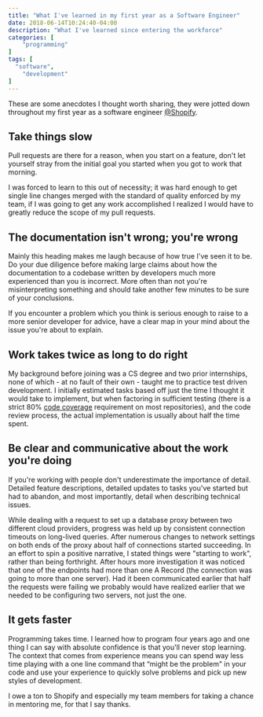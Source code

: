 ```yaml
---
title: "What I've learned in my first year as a Software Engineer"
date: 2018-06-14T10:24:40-04:00
description: "What I've learned since entering the workforce"
categories: [
    "programming"
]
tags: [
  "software",
    "development"
]
---
```



These are some anecdotes I thought worth sharing, they were jotted down
throughout my first year as a software engineer [@Shopify](https://shopify.com).

## Take things slow

Pull requests are there for a reason, when you start on a feature, don't let
yourself stray from the initial goal you started when you got to work that
morning.

I was forced to learn to this out of necessity; it was hard enough to get
single line changes merged with the standard of quality enforced by my team,
if I was going to get any work accomplished I realized I would have to greatly
reduce the scope of my pull requests.

<!-- As an example, imagine you create a branch named: `update-cli` because you've
noticed a bug in your app's cli which was improperly parsing `-v`, verbose
flags. After fixing the bug in your cli, you notice the debug logs could be
improved, it's related to the verbose logging so should be fine. At this point
the logs are looking great but since you changed all those logs  -->

## The documentation isn't wrong; you're wrong

Mainly this heading makes me laugh because of how true I've seen it to be.
Do your due diligence before making large claims about how the documentation
to a codebase written by developers much more experienced than you is incorrect.
More often than not you're misinterpreting something and should take another few
minutes to be sure of your conclusions.

If you encounter a problem which you think is serious enough to raise to a more
senior developer for advice, have a clear map in your mind about the issue
you're about to explain.

## Work takes twice as long to do right

My background before joining  was a CS degree and two prior internships,
none of which - at no fault of their own - taught me to
practice test driven development. I initially estimated tasks based off just
the time I thought it would take to implement, but when factoring in sufficient
testing (there is a strict 80% [code coverage](codecov.io) requirement on most
repositories), and the code review process, the actual implementation is usually
about half the time spent.

## Be clear and communicative about the work you're doing

If you're working with people don't underestimate the importance of detail.
Detailed feature descriptions, detailed updates to tasks you've started but had
to abandon, and most importantly, detail when describing technical issues.

While dealing with a request to set up a database proxy between two different
cloud providers, progress was held up by consistent connection timeouts on
long-lived queries. After numerous changes to network settings on both ends of
the proxy about half of connections started succeeding. In an effort to spin a
positive narrative, I stated things were "starting to work", rather than being
forthright. After hours more investigation it was noticed that one of the
endpoints had more than one A Record (the connection was going to more than one
server). Had it been communicated earlier that half the requests were failing
we probably would have realized earlier that we needed to be configuring two
servers, not just the one.

## It gets faster

Programming takes time. I learned how to program four years ago and one thing I
can say with absolute confidence is that you'll never stop learning.
The context that comes from experience means you can spend way less time playing
with a one line command that “might be the problem" in your code and use your
experience to quickly solve problems and pick up new styles of development.


I owe a ton to Shopify and especially my team members for taking a chance in
mentoring me, for that I say thanks.
